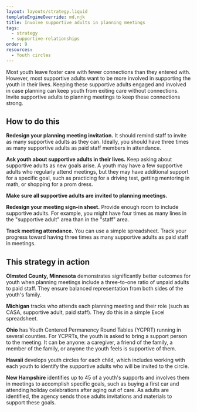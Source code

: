 ```yaml
---
layout: layouts/strategy.liquid
templateEngineOverride: md,njk
title: Involve supportive adults in planning meetings
tags:
  - strategy
  - supportive-relationships
order: 9
resources:
  - Youth circles
---
```

Most youth leave foster care with fewer connections than they entered with. However, most supportive adults want to be more involved in supporting the youth in their lives. Keeping these supportive adults engaged and involved in case planning can keep youth from exiting care without connections. Invite supportive adults to planning meetings to keep these connections strong.

## How to do this

**Redesign your planning meeting invitation.** It should remind staff to invite as many supportive adults as they can. Ideally, you should have three times as many supportive adults as paid staff members in attendance.

**Ask youth about supportive adults in their lives.** Keep asking about supportive adults as new goals arise. A youth may have a few supportive adults who regularly attend meetings, but they may have additional support for a specific goal, such as practicing for a driving test, getting mentoring in math, or shopping for a prom dress.

**Make sure all supportive adults are invited to planning meetings.** 

**Redesign your meeting sign-in sheet.** Provide enough room to include supportive adults. For example, you might have four times as many lines in the "supportive adult" area than in the "staff" area.

**Track meeting attendance.** You can use a simple spreadsheet. Track your progress toward having three times as many supportive adults as paid staff in meetings.

## This strategy in action

**Olmsted County, Minnesota** demonstrates significantly better outcomes for youth when planning meetings include a three-to-one ratio of unpaid adults to paid staff. They ensure balanced representation from both sides of the youth's family.

**Michigan** tracks who attends each planning meeting and their role (such as CASA, supportive adult, paid staff). They do this in a simple Excel spreadsheet.

**Ohio** has Youth Centered Permanency Round Tables (YCPRT) running in several counties. For YCPRTs, the youth is asked to bring a support person to the meeting. It can be anyone: a caregiver, a friend of the family, a member of the family, or anyone the youth feels is supportive of them.

**Hawaii** develops youth circles for each child, which includes working with each youth to identify the supportive adults who will be invited to the circle.

**New Hampshire** identifies up to 45 of a youth's supports and involves them in meetings to accomplish specific goals, such as buying a first car and attending holiday celebrations after aging out of care. As adults are identified, the agency sends those adults invitations and materials to support these goals.[](https://childwelfareplaybook.com/static/assets/HawaiiCircleBrochure.pdf)
